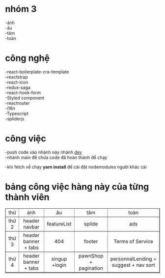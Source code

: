 # nhóm 3

-ánh<br>
-âu <br>
-tâm<br>
-toàn<br>

# công nghệ

-react-boilerplate-cra-template<br>
-reactstrap<br>
-react-icon<br>
-redux-saga<br>
-react-hook-form<br>
-Styled component<br>
-reactrouter<br>
-i18n<br>
-Typescript<br>
-spliderjs<br>

# công việc

-push code vào nhánh này nhánh [dev](https://github.com/nguyenanh1609/edsolabs-team-3/tree/dev)<br>
-nhánh main để chứa code đã hoàn thành để chạy

-khi fetch về chạy <b>yarn install</b> để cài đặt nodemodules người khác cài

# bảng công việc hàng này của từng thành viên

<table border="1">
  <thead>
    <tr>
      <td align="center">thứ</td>
      <td align="center">ánh</td>
      <td align="center">âu</td>
      <td align="center">tâm</td>
      <td align="center">toàn</td>
  </tr>
  </thead>
  <tbody>
    <tr>
      <td align="center">thứ 2</td>
      <td align="center">header navbar</td>
      <td align="center">featureList</td>
      <td align="center">splide</td>
      <td align="center">ads</td>
  </tr>
  <tr>
      <td align="center">thứ 3</td>
      <td align="center">header banner + tabs</td>
      <td align="center">404</td>
      <td align="center">footer</td>
      <td align="center">Terms of Service</td>
  </tr>
  <tr>
      <td align="center">thứ 4</td>
      <td align="center">header banner + tabs</td>
      <td align="center">singup +login</td>
      <td align="center">pawnShop + pagination</td>
      <td align="center">personnalLending + suggest + nav sort</td>
  </tr>
  </tbody>
</table>
